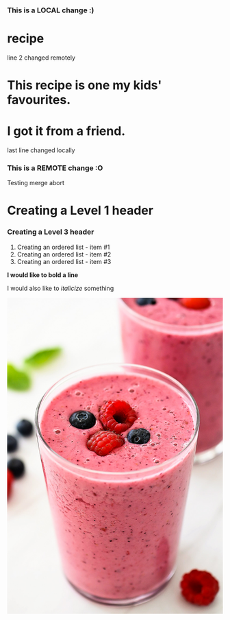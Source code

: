 ### This is a LOCAL change :)
# recipe
line 2 changed remotely
# This recipe is one my kids' favourites.
# I got it from a friend.
last line changed locally
### This is a REMOTE change :O
Testing merge abort
# Creating a Level 1 header
### Creating a Level 3 header
1. Creating an ordered list - item #1
2. Creating an ordered list - item #2
3. Creating an ordered list - item #3

**I would like to bold a line**

I would also like to *italicize* something

![Berry Smoothie](recipe.jpg "Berry Smoothie")